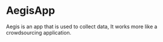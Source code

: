 # AegisApp


Aegis is an app that is used to collect data, It works more like a crowdsourcing application.
